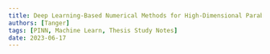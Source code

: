```yaml
---
title: Deep Learning-Based Numerical Methods for High-Dimensional Parabolic Partial Differential Equations and Backward Stochastic Differential Equations
authors: [Tanger]
tags: [PINN, Machine Learn, Thesis Study Notes]
date: 2023-06-17
---
```

